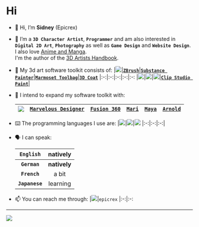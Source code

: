 # Hi
- 👋 Hi, I’m **Sidney** (Epicrex)
- 💜 I’m a **`3D Character Artist`**, **`Programmer`** and am also interested in **`Digital 2D Art`**, **`Photography`** as well as **`Game Design`** and **`Website Design`**. I also love [Anime and Manga](https://myanimelist.net/profile/SidneyEliot).<br>I'm the author of the [3D Artists Handbook](https://github.com/Epicrex/3d-artists-handbook/wiki).
- 🧰 My 3d art software toolkit consists of:
    |<a href="https://www.blender.org/features/"><img src="https://img.shields.io/static/v1?style=for-the-badge&message=Blender&color=F5792A&logo=Blender&logoColor=FFFFFF&label="/></a>|[**`ZBrush`**](https://pixologic.com/)|[**`Substance Painter`**](https://www.adobe.com/products/substance3d-painter.html)|[**`Marmoset Toolbag`**](https://marmoset.co/toolbag/)|[**`3D Coat`**](https://3dcoat.com/)
    |:-:|:-:|:-:|:-:|:-:
    |<a href="https://www.unrealengine.com/en-US/features"><img src="https://img.shields.io/static/v1?style=for-the-badge&message=Unreal+Engine&color=0E1128&logo=Unreal+Engine&logoColor=FFFFFF&label="/></a>|<a href="https://unity.com/"><img src="https://img.shields.io/static/v1?style=for-the-badge&message=Unity&color=222222&logo=Unity&logoColor=FFFFFF&label="/></a>|<a href="https://www.adobe.com/products/photoshop.html"><img src="https://img.shields.io/static/v1?style=for-the-badge&message=Adobe+Photoshop&color=31A8FF&logo=Adobe+Photoshop&logoColor=FFFFFF&label="/></a>|[**`Clip Studio Paint`**](https://www.clipstudio.net/)|

- 🧰 I intend to expand my software toolkit with:

    |<a href="https://www.cryengine.com/"><img src="https://img.shields.io/static/v1?style=for-the-badge&message=CRYENGINE&color=000000&logo=CRYENGINE&logoColor=FFFFFF&label="/></a>|[**`Marvelous Designer`**](https://www.marvelousdesigner.com/)|[**`Fusion 360`**](https://www.autodesk.com/products/fusion-360)|[**`Mari`**](https://www.foundry.com/products/mari)|[**`Maya`**](https://www.autodesk.com/products/maya)|[**`Arnold`**](https://arnoldrenderer.com/)
    |:-:|:-:|:-:|:-:|:-:|:-:
    

- ⌨️ The programming languages I use are:
  |<a href="https://www.python.org/"><img src="https://img.shields.io/badge/python-3670A0?style=for-the-badge&logo=python&logoColor=ffdd54"/></a>|<a href="https://www.java.com/en/"><img src="https://img.shields.io/badge/java-%23ED8B00.svg?style=for-the-badge&logo=java&logoColor=white"/></a>|<a href="https://learn.microsoft.com/en-us/dotnet/csharp/"><img src="https://img.shields.io/badge/c%23-%23239120.svg?style=for-the-badge&logo=c-sharp&logoColor=white"/></a>
  |:-:|:-:|:-:|
  
- 🗣️ I can speak:

    |**`English`**|**natively**
    |:-:|:-:
    |**`German`**|**natively**
    |**`French`**|a bit
    |**`Japanese`**|learning

- 📫 You can reach me through:
    |<a href="https://discord.com/"><img src="https://img.shields.io/static/v1?style=for-the-badge&message=Discord&color=5865F2&logo=Discord&logoColor=FFFFFF&label="/></a>|`epicrex`
    |:-:|:-:

 ---       
    
<a href="https://open.spotify.com/user/t7ym2qcd6hh1l1clqey6soo5b?si=4726a1f73537412b"><img src="https://img.shields.io/static/v1?style=for-the-badge&message=Spotify&color=1DB954&logo=Spotify&logoColor=FFFFFF&label="/>    
<!---
Epicrex/Epicrex is a ✨ special ✨ repository because its `README.md` (this file) appears on your GitHub profile.
You can click the Preview link to take a look at your changes.
--->
